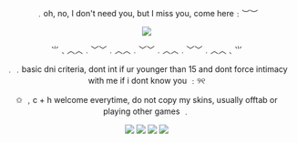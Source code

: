 <div align="center">

<p align="center"> ﹒oh, no, I don't need you, but I miss you, come here﹕︶︶

 ![](https://i.pinimg.com/736x/1b/74/cb/1b74cbc817c03cba401a68bc15edbd1a.jpg)


<p align="center"> ⺌﹑︿︿﹒﹀﹀﹒︿︿﹒﹀﹀﹒︿︿﹒﹀﹀﹒︿︿﹑⺌

<p align="center"> ﹒﹒basic dni criteria, dont int if ur younger than 15 and dont force intimacy with me if i dont know you ﹕୨୧

<p align="center">  ✩ ﹐c + h welcome everytime, do not copy my skins, usually offtab or playing other games ﹒

 ![](https://media.discordapp.net/attachments/901179565588766820/1395995471683649616/37jd5t.png?ex=687c7998&is=687b2818&hm=7d8c3b1dff9a6bae4766d7bbc398b0e38d78d7d6b02537eeaf64ddaaa0a53835&=&format=webp&quality=lossless)
 ![](https://files.catbox.moe/yj5r2q.gif)
 ![](https://files.catbox.moe/kp2wpr.webp)
 ![](https://files.catbox.moe/eegjd9.gif)
<p align="center"> 


</div>
